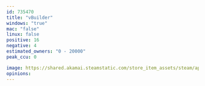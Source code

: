 ```yaml
---
id: 735470
title: "vBuilder"
windows: "true"
mac: "false"
linux: false
positive: 16
negative: 4
estimated_owners: "0 - 20000"
peak_ccu: 0

image: https://shared.akamai.steamstatic.com/store_item_assets/steam/apps/735470/header.jpg?t=1510276783
opinions:
---
```

